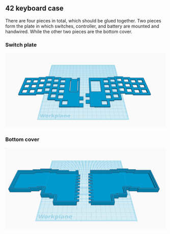 ## 42 keyboard case

There are four pieces in total, which should be glued together. Two pieces form the plate in which switches, controller, and battery are mounted and
handwired. While the other two pieces are the bottom cover.

### Switch plate

![switch-plate](/case/top.png)

### Bottom cover

![bottom-cover](/case/bottom.png)
